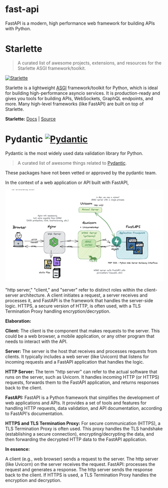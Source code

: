 # fast-api

FastAPI is a modern, high performance web framework for building APIs with Python.

# Starlette

> A curated list of awesome projects, extensions, and resources for the Starlette ASGI framework/toolkit.

[![Starlette](https://awesome.re/badge.svg)](https://awesome.re)

Starlette is a lightweight [ASGI](https://asgi.readthedocs.io/) framework/toolkit for Python, which is ideal for building high-performance asyncio services. It is production-ready and gives you tools for building APIs, WebSockets, GraphQL endpoints, and more. Many high-level frameworks (like FastAPI) are built on top of Starlette.

**Starlette:** [Docs](https://www.starlette.io/) | [Source](https://github.com/encode/starlette)


# Pydantic [![Pydantic](https://awesome.re/badge-flat.svg)](https://github.com/sindresorhus/awesome)

Pydantic is the most widely used data validation library for Python.

> A curated list of awesome things related to [Pydantic](https://pydantic-docs.helpmanual.io/).

These packages have not been vetted or approved by the pydantic team.




In the context of a web application or API built with FastAPI, 

![alt text](image.png)

"http server," "client," and "server" refer to distinct roles within the client-server architecture. A client initiates a request, a server receives and processes it, and FastAPI is the framework that handles the server-side logic. HTTPS, a secure version of HTTP, is often used, with a TLS Termination Proxy handling encryption/decryption. 

**Elaboration:**

**Client:**
The client is the component that makes requests to the server. This could be a web browser, a mobile application, or any other program that needs to interact with the API. 

**Server:**
The server is the host that receives and processes requests from clients. It typically includes a web server (like Uvicorn) that listens for incoming requests and a FastAPI application that handles the logic. 

**HTTP Server:**
The term "http server" can refer to the actual software that runs on the server, such as Uvicorn. It handles incoming HTTP (or HTTPS) requests, forwards them to the FastAPI application, and returns responses back to the client.

**FastAPI:**
FastAPI is a Python framework that simplifies the development of web applications and APIs. It provides a set of tools and features for handling HTTP requests, data validation, and API documentation, according to FastAPI's documentation.

**HTTPS and TLS Termination Proxy:**
For secure communication (HTTPS), a TLS Termination Proxy is often used. This proxy handles the TLS handshake (establishing a secure connection), encrypting/decrypting the data, and then forwarding the decrypted HTTP data to the FastAPI application. 

**In essence:**

A client (e.g., web browser) sends a request to the server.
The http server (like Uvicorn) on the server receives the request.
FastAPI: processes the request and generates a response.
The http server sends the response back to the client.
If HTTPS is used, a TLS Termination Proxy handles the encryption and decryption.